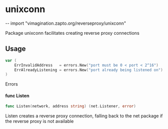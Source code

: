 # unixconn
--
    import "vimagination.zapto.org/reverseproxy/unixconn"

Package unixconn facilitates creating reverse proxy connections

## Usage

```go
var (
	ErrInvalidAddress   = errors.New("port must be 0 < port < 2^16")
	ErrAlreadyListening = errors.New("port already being listened on")
)
```
Errors

#### func  Listen

```go
func Listen(network, address string) (net.Listener, error)
```
Listen creates a reverse proxy connection, falling back to the net package if
the reverse proxy is not available
